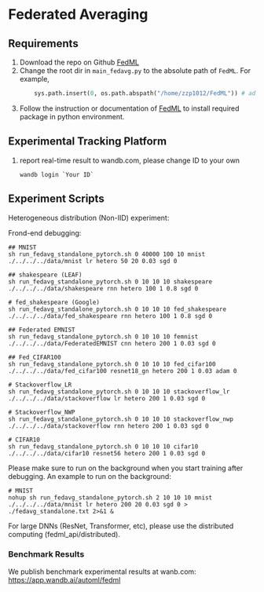 # Federated Averaging

## Requirements

1. Download the repo on Github [FedML](https://github.com/FedML-AI/FedML)
2. Change the root dir in `main_fedavg.py` to the absolute path of `FedML`. For example,
    ```python
        sys.path.insert(0, os.path.abspath("/home/zzp1012/FedML")) # add the root dir of FedML
    ```
3. Follow the instruction or documentation of [FedML](https://github.com/FedML-AI/FedML) to install required package in python environment.

## Experimental Tracking Platform 

1. report real-time result to wandb.com, please change ID to your own
    ```
    wandb login `Your ID`
    ```

## Experiment Scripts
Heterogeneous distribution (Non-IID) experiment:

Frond-end debugging:
``` 
## MNIST
sh run_fedavg_standalone_pytorch.sh 0 40000 100 10 mnist ./../../../data/mnist lr hetero 50 20 0.03 sgd 0

## shakespeare (LEAF)
sh run_fedavg_standalone_pytorch.sh 0 10 10 10 shakespeare ./../../../data/shakespeare rnn hetero 100 1 0.8 sgd 0

# fed_shakespeare (Google)
sh run_fedavg_standalone_pytorch.sh 0 10 10 10 fed_shakespeare ./../../../data/fed_shakespeare rnn hetero 100 1 0.8 sgd 0

## Federated EMNIST
sh run_fedavg_standalone_pytorch.sh 0 10 10 10 femnist ./../../../data/FederatedEMNIST cnn hetero 200 1 0.03 sgd 0

## Fed_CIFAR100
sh run_fedavg_standalone_pytorch.sh 0 10 10 10 fed_cifar100 ./../../../data/fed_cifar100 resnet18_gn hetero 200 1 0.03 adam 0

# Stackoverflow_LR
sh run_fedavg_standalone_pytorch.sh 0 10 10 10 stackoverflow_lr ./../../../data/stackoverflow lr hetero 200 1 0.03 sgd 0

# Stackoverflow_NWP
sh run_fedavg_standalone_pytorch.sh 0 10 10 10 stackoverflow_nwp ./../../../data/stackoverflow rnn hetero 200 1 0.03 sgd 0

# CIFAR10
sh run_fedavg_standalone_pytorch.sh 0 10 10 10 cifar10 ./../../../data/cifar10 resnet56 hetero 200 1 0.03 sgd 0
```

Please make sure to run on the background when you start training after debugging. An example to run on the background:
``` 
# MNIST
nohup sh run_fedavg_standalone_pytorch.sh 2 10 10 10 mnist ./../../../data/mnist lr hetero 200 20 0.03 sgd 0 > ./fedavg_standalone.txt 2>&1 &
```

For large DNNs (ResNet, Transformer, etc), please use the distributed computing (fedml_api/distributed). 


### Benchmark Results
We publish benchmark experimental results at wanb.com: \
https://app.wandb.ai/automl/fedml
